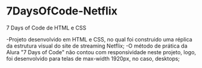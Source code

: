 # 7DaysOfCode-Netflix
7 Days of Code de HTML e CSS

-Projeto desenvolvido em HTML e CSS, no qual foi construido uma réplica da estrutura visual do site de streaming Netflix;
-O método de prática da Alura "7 Days of Code" não contou com responsividade neste projeto, logo, foi desenvolvido para telas de max-width 1920px, no caso, desktops;
